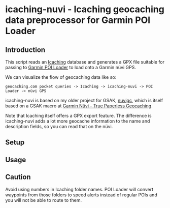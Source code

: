 # icaching-nuvi - Icaching geocaching data preprocessor for Garmin POI Loader

## Introduction

This script reads an [Icaching](http://icaching.eu) database and generates a
GPX file suitable for passing to 
[Garmin POI Loader](http://www8.garmin.com/products/poiloader/) to load onto a Garmin n&uuml;vi
GPS.

We can visualize the flow of geocaching data like so:

    geocaching.com pocket queries -> Icaching -> icaching-nuvi -> POI Loader -> nüvi GPS

icaching-nuvi is based on my older project for GSAK, [nuvigc](https://github.com/mortonfox/nuvigc), which is itself based on a GSAK macro at
[Garmin N&uuml;vi - True Paperless Geocaching](http://geocaching.williamsonnetwork.com).

Note that Icaching itself offers a GPX export feature. The difference is icaching-nuvi adds a lot more geocache information to the name and description fields, so you can read that on the n&uuml;vi.

## Setup

## Usage

## Caution

Avoid using numbers in Icaching folder names. POI Loader will convert waypoints
from those folders to speed alerts instead of regular POIs and you will not be
able to route to them.

